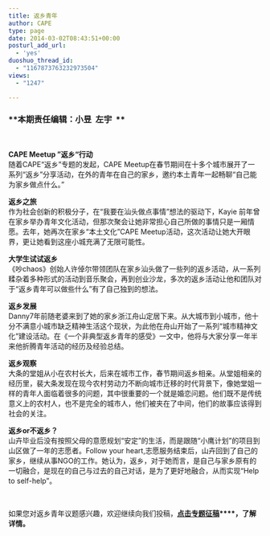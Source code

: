 ```yaml
---
title: 返乡青年
author: CAPE
type: page
date: 2014-03-02T08:43:51+00:00
posturl_add_url:
  - 'yes'
duoshuo_thread_id:
  - "1167873763232973504"
views:
  - "1247"

---
```

### **本期责任编辑：小昱  左宇  **

&nbsp;

**CAPE Meetup ”返乡“行动**  
随着CAPE“返乡”专题的发起，CAPE Meetup在春节期间在十多个城市展开了一系列“返乡”分享活动，在外的青年在自己的家乡，邀约本土青年一起畅聊“自己能为家乡做点什么。”

**返乡之旅**  
作为社会创新的积极分子，在“我要在汕头做点事情”想法的驱动下，Kayie 前年曾在家乡举办青年文化活动，但那次聚会让她非常担心自己所做的事情只是一厢情愿。去年，她再次在家乡“本土文化”CAPE Meetup活动，这次活动让她大开眼界，更让她看到这座小城充满了无限可能性。

**大学生试试返乡**  
《吵chaos》创始人许倬尔带领团队在家乡汕头做了一些列的返乡活动，从一系列糅杂着多种形式的活动到音乐聚会，再到创业沙龙，多次的返乡活动让他和团队对于“返乡青年可以做些什么”有了自己独到的想法。

**返乡发展**  
Danny7年前随老婆来到了她的家乡浙江舟山定居下来。从大城市到小城市，他十分不满意小城市缺乏精神生活这个现状，为此他在舟山开始了一系列“城市精神文化”建设活动。在《一个非典型返乡青年的感受》一文中，他将与大家分享一年半来他折腾青年活动的经历及经验总结。

**返乡观察**  
大条的堂姐从小在农村长大，后来在城市工作，春节期间返乡相亲。从堂姐相亲的经历里，裴大条发现在现今农村劳动力不断向城市迁移的时代背景下，像她堂姐一样的青年人面临着很多的问题，其中很重要的一个就是婚恋问题。他们既不是传统意义上的农村人，也不是完全的城市人，他们被夹在了中间，他们的故事应该得到社会的关注。

**返乡or不返乡？**  
山卉毕业后没有按照父母的意愿规划“安定”的生活，而是跟随“小鹰计划”的项目到山区做了一年的志愿者。Follow your heart,志愿服务结束后，山卉回到了自己的家乡，继续从事NGO的工作。她认为，返乡，对于她而言，是自己与家乡原有的一切融合，是现在的自己与过去的自己对话，是为了更好地融合，从而实现“Help to self-help”。

&nbsp;

如果您对返乡青年议题感兴趣，欢迎继续向我们投稿，**[点击专题征稿][1]****，了解详情。**

 [1]: http://capechina.org/2014/01/returning-youth/

